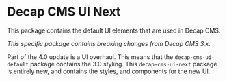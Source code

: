 # Decap CMS UI Next

This package contains the default UI elements that are used in Decap CMS.

_This specific package contains breaking changes from Decap CMS 3.x._

Part of the 4.0 update is a UI overhaul. This means that the `decap-cms-ui-default` package contains the 3.0 styling.
This `decap-cms-ui-next` package is entirely new, and contains the styles, and components for the new UI.
